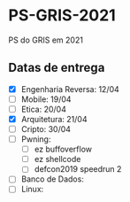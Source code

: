# PS-GRIS-2021
PS do GRIS em 2021

## Datas de entrega

- [X] Engenharia Reversa: 12/04
- [ ] Mobile: 19/04
- [ ] Etica: 20/04
- [X] Arquitetura: 21/04
- [ ] Cripto: 30/04
- [ ] Pwning:
    - [ ] ez buffoverflow
    - [ ] ez shellcode
    - [ ] defcon2019 speedrun 2
- [ ] Banco de Dados:
- [ ] Linux:
